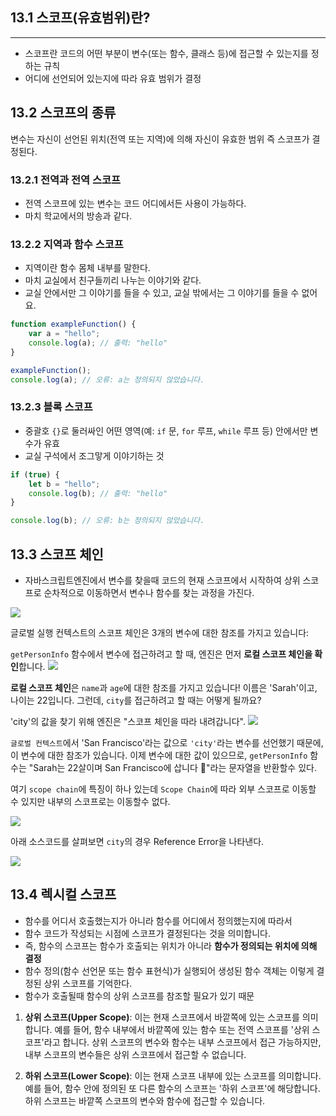 
## 13.1 스코프(유효범위)란?
---
- 스코프란 코드의 어떤 부분이 변수(또는 함수, 클래스 등)에 접근할 수 있는지를 정하는 규칙
- 어디에 선언되어 있는지에 따라 유효 범위가 결정


## 13.2 스코프의 종류
변수는 자신이 선언된 위치(전역 또는 지역)에 의해 자신이 유효한 범위 즉 스코프가 결정된다.

### 13.2.1 전역과 전역 스코프
- 전역 스코프에 있는 변수는 코드 어디에서든 사용이 가능하다.
- 마치 학교에서의 방송과 같다.

### 13.2.2 지역과 함수 스코프
- 지역이란 함수 몸체 내부를 말한다.
- 마치 교실에서 친구들끼리 나누는 이야기와 같다.
- 교실 안에서만 그 이야기를 들을 수 있고, 교실 밖에서는 그 이야기를 들을 수 없어요.
```javascript
function exampleFunction() {
    var a = "hello";
    console.log(a); // 출력: "hello"
}

exampleFunction();
console.log(a); // 오류: a는 정의되지 않았습니다.
```

### 13.2.3 블록 스코프
- 중괄호 `{}`로 둘러싸인 어떤 영역(예: `if` 문, `for` 루프, `while` 루프 등) 안에서만 변수가 유효
- 교실 구석에서 조그맣게 이야기하는 것
```javascript
if (true) {
    let b = "hello";
    console.log(b); // 출력: "hello"
}

console.log(b); // 오류: b는 정의되지 않았습니다.
```


## 13.3 스코프 체인

- 자바스크립트엔진에서 변수를 찾을때 코드의 현재 스코프에서 시작하여 상위 스코프로 순차적으로 이동하면서 변수나 함수를 찾는 과정을 가진다.


![](https://i.imgur.com/VQvuUaL.png)
  
글로벌 실행 컨텍스트의 스코프 체인은 3개의 변수에 대한 참조를 가지고 있습니다: 

`getPersonInfo` 함수에서 변수에 접근하려고 할 때, 엔진은 먼저 **로컬 스코프 체인을 확인**합니다.
![](https://i.imgur.com/kYmfNe7.gif)
  
**로컬 스코프 체인**은 `name`과 `age`에 대한 참조를 가지고 있습니다! 이름은 'Sarah'이고, 나이는 22입니다. 그런데, `city`를 접근하려고 할 때는 어떻게 될까요?

'city'의 값을 찾기 위해 엔진은 "스코프 체인을 따라 내려갑니다".
![](https://i.imgur.com/JHPqmDs.gif)

  
`글로벌 컨텍스트`에서 'San Francisco'라는 값으로 `'city'`라는 변수를 선언했기 때문에, 이 변수에 대한 참조가 있습니다. 이제 변수에 대한 값이 있으므로, `getPersonInfo` 함수는 "Sarah는 22살이며 San Francisco에 삽니다 🎉"라는 문자열을 반환할수 있다.

여기 `scope chain`에 특징이 하나 있는데 `Scope Chain`에 따라 외부 스코프로 이동할 수 있지만 내부의 스코프로는 이동할수 없다.

![](https://i.imgur.com/QMIQPKQ.png)

아래 소스코드를 살펴보면 `city`의 경우 Reference Error을 나타낸다.

![](https://i.imgur.com/GmIJf9a.gif)


## 13.4 렉시컬 스코프
- 함수를 어디서 호출했는지가 아니라 함수를 어디에서 정의했는지에 따라서
- 함수 코드가 작성되는 시점에 스코프가 결정된다는 것을 의미합니다.
- 즉, 함수의 스코프는 함수가 호출되는 위치가 아니라 **함수가 정의되는 위치에 의해 결정**
- 함수 정의(함수 선언문 또는 함수 표현식)가 실행되어 생성된 함수 객체는 이렇게 결정된 상위 스코프를 기억한다.
- 함수가 호출될때 함수의 상위 스코프를 참조할 필요가 있기 때문


1. **상위 스코프(Upper Scope)**: 이는 현재 스코프에서 바깥쪽에 있는 스코프를 의미합니다. 예를 들어, 함수 내부에서 바깥쪽에 있는 함수 또는 전역 스코프를 '상위 스코프'라고 합니다. 상위 스코프의 변수와 함수는 내부 스코프에서 접근 가능하지만, 내부 스코프의 변수들은 상위 스코프에서 접근할 수 없습니다.
    
2. **하위 스코프(Lower Scope)**: 이는 현재 스코프 내부에 있는 스코프를 의미합니다. 예를 들어, 함수 안에 정의된 또 다른 함수의 스코프는 '하위 스코프'에 해당합니다. 하위 스코프는 바깥쪽 스코프의 변수와 함수에 접근할 수 있습니다.



